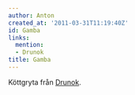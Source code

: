```yaml
---
author: Anton
created_at: '2011-03-31T11:19:40Z'
id: Gamba
links:
  mention:
  - Drunok
title: Gamba
---
```


Köttgryta från [Drunok].

  [Drunok]: Drunok
